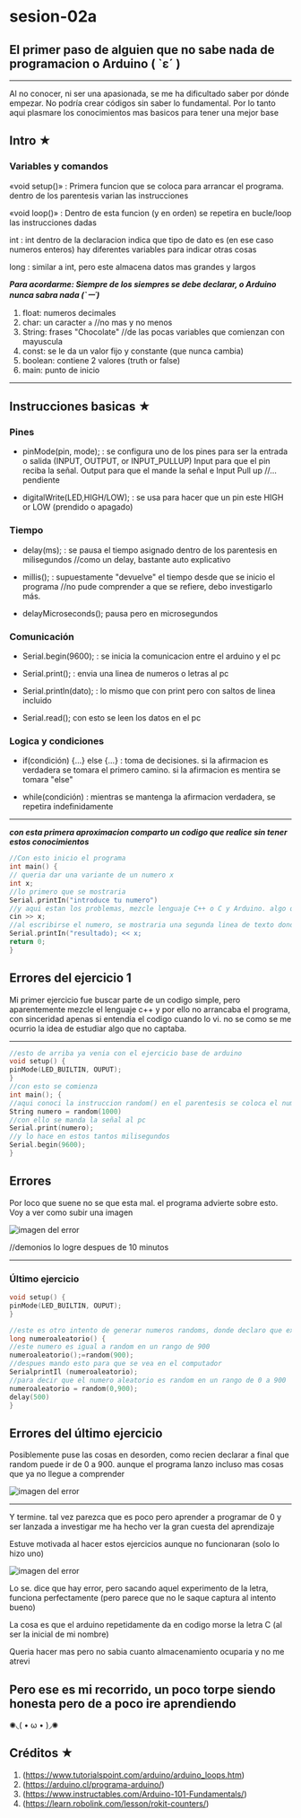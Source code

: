 # sesion-02a

## El primer paso de alguien que no sabe nada de programacion o Arduino ( `ε´ )

---
Al no conocer, ni ser una apasionada, se me ha dificultado saber por dónde empezar. No podría crear códigos sin saber lo fundamental.
Por lo tanto aqui plasmare los conocimientos mas basicos para tener una mejor base

## Intro ★

### Variables y comandos

«void setup()» : Primera funcion que se coloca para arrancar el programa. dentro de los parentesis varian las instrucciones

«void loop()» : Dentro de esta funcion (y en orden) se repetira en bucle/loop las instrucciones dadas

int : int dentro de la declaracion indica que tipo de dato es (en ese caso numeros enteros) hay diferentes variables para indicar otras cosas

long : similar a int, pero este almacena datos mas grandes y largos

***Para acordarme: Siempre de los siempres se debe declarar, o Arduino nunca sabra nada (`ー´)***

1. float: numeros decimales
2. char: un caracter ` a ` //no mas y no menos
3. String: frases "Chocolate" //de las pocas variables que comienzan con mayuscula
4. const: se le da un valor fijo y constante (que nunca cambia)
5. boolean: contiene 2 valores (truth or false)
6. main: punto de inicio

---

## Instrucciones basicas  ★

### Pines

- pinMode(pin, mode); : se configura uno de los pines para ser la entrada o salida (INPUT, OUTPUT, or INPUT_PULLUP)
Input para que el pin reciba la señal. Output para que el mande la señal e Input Pull up //... pendiente

- digitalWrite(LED,HIGH/LOW); : se usa para hacer que un pin este HIGH or LOW (prendido o apagado)

### Tiempo

- delay(ms); : se pausa el tiempo asignado dentro de los parentesis en milisegundos //como un delay, bastante auto explicativo

- millis(); : supuestamente "devuelve" el tiempo desde que se inicio el programa //no pude comprender a que se refiere, debo investigarlo más.

- delayMicroseconds(); pausa pero en microsegundos

### Comunicación

- Serial.begin(9600); : se inicia la comunicacion entre el arduino y el pc

- Serial.print(); : envia una linea de numeros o letras al pc

- Serial.println(dato); : lo mismo que con print pero con saltos de linea incluido

- Serial.read(); con esto se leen los datos en el pc

### Logica y condiciones

- if(condición) {...} else {...} : toma de decisiones. si la afirmacion es verdadera se tomara el primero camino. si la afirmacion es mentira se tomara "else"

- while(condición) : mientras se mantenga la afirmacion verdadera, se repetira indefinidamente

---
***con esta primera aproximacion comparto un codigo que realice sin tener estos conocimientos***

```cpp
//Con esto inicio el programa
int main() {
// queria dar una variante de un numero x
int x;
//lo primero que se mostraria 
Serial.printIn("introduce tu numero")
//y aqui estan los problemas, mezcle lenguaje C++ o C y Arduino. algo que no es compatible 
cin >> x;
//al escribirse el numero, se mostraria una segunda linea de texto donde se veria ese numero
Serial.printIn("resultado); << x;
return 0; 
}
```

## Errores del ejercicio 1

Mi primer ejercicio fue buscar parte de un codigo simple, pero aparentemente mezcle el lenguaje c++ y por ello no arrancaba el programa, con sinceridad apenas si entendia el codigo cuando lo vi. no se como se me ocurrio la idea de estudiar algo que no captaba.

---

```cpp
//esto de arriba ya venia con el ejercicio base de arduino
void setup() {
pinMode(LED_BUILTIN, OUPUT);
}
//con esto se comienza
int main(); {
//aqui conoci la instruccion random() en el parentesis se coloca el numero limite
String numero = random(1000)
//con ello se manda la señal al pc
Serial.print(numero);
//y lo hace en estos tantos milisegundos
Serial.begin(9600);
}
```

## Errores

Por loco que suene no se que esta mal. el programa advierte sobre esto. Voy a ver como subir una imagen

![imagen del error](https://raw.githubusercontent.com/Coff4/dis8645-2025-02-procesos/refs/heads/main/23-Coff4/sesion-02a/imagenes/error%201.png)

 //demonios lo logre despues de 10 minutos

 ---

### Último ejercicio

 ```cpp
void setup() {
pinMode(LED_BUILTIN, OUPUT);
}

//este es otro intento de generar numeros randoms, donde declaro que existe el numero aleatorio
long numeroaleatorio() {
//este numero es igual a random en un rango de 900
numeroaleatorio();=random(900);
//despues mando esto para que se vea en el computador
SerialprintIl (numeroaleatorio);
//para decir que el numero aleatorio es random en un rango de 0 a 900
numeroaleatorio = random(0,900);
delay(500)
}
```

## Errores del último ejercicio

Posiblemente puse las cosas en desorden, como recien declarar a final que random puede ir de 0 a 900.
aunque el programa lanzo incluso mas cosas que ya no llegue a comprender

![imagen del error](https://raw.githubusercontent.com/Coff4/dis8645-2025-02-procesos/refs/heads/main/23-Coff4/sesion-02a/imagenes/error%202.png)

---

Y termine. tal vez parezca que es poco pero aprender a programar de 0 y ser lanzada a investigar me ha hecho ver la gran cuesta del aprendizaje

Estuve motivada al hacer estos ejercicios aunque no funcionaran (solo lo hizo uno)

![imagen del error](https://raw.githubusercontent.com/Coff4/dis8645-2025-02-procesos/refs/heads/main/23-Coff4/sesion-02a/imagenes/casi%20error.png)

Lo se. dice que hay error, pero sacando aquel experimento de la letra, funciona perfectamente (pero parece que no le saque captura al intento bueno)

La cosa es que el arduino repetidamente da en codigo morse la letra C (al ser la inicial de mi nombre)

Queria hacer mas pero no sabia cuanto almacenamiento ocuparia y no me atrevi

## Pero ese es mi recorrido, un poco torpe siendo honesta pero de a poco ire aprendiendo

✺◟( • ω • )◞✺

## Créditos ★

1. (<https://www.tutorialspoint.com/arduino/arduino_loops.htm>)
2. (<https://arduino.cl/programa-arduino/>)
3. (<https://www.instructables.com/Arduino-101-Fundamentals/>)
4. (<https://learn.robolink.com/lesson/rokit-counters/>)
